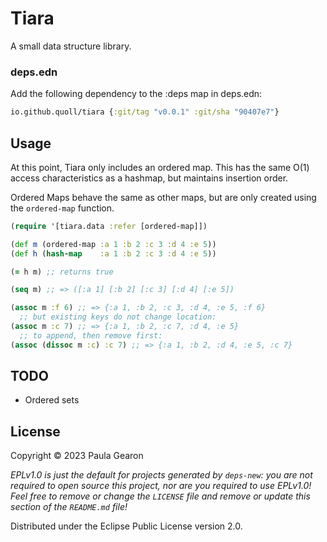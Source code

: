 # Tiara
A small data structure library.

### deps.edn

Add the following dependency to the :deps map in deps.edn:

```clojure
io.github.quoll/tiara {:git/tag "v0.0.1" :git/sha "90407e7"}
```

## Usage
At this point, Tiara only includes an ordered map. This has the same O(1) access characteristics as a hashmap, but maintains insertion order.

Ordered Maps behave the same as other maps, but are only created using the `ordered-map` function.

```clojure
(require '[tiara.data :refer [ordered-map]])

(def m (ordered-map :a 1 :b 2 :c 3 :d 4 :e 5))
(def h (hash-map    :a 1 :b 2 :c 3 :d 4 :e 5))

(= h m) ;; returns true

(seq m) ;; => ([:a 1] [:b 2] [:c 3] [:d 4] [:e 5])

(assoc m :f 6) ;; => {:a 1, :b 2, :c 3, :d 4, :e 5, :f 6}
  ;; but existing keys do not change location:
(assoc m :c 7) ;; => {:a 1, :b 2, :c 7, :d 4, :e 5}
  ;; to append, then remove first:
(assoc (dissoc m :c) :c 7) ;; => {:a 1, :b 2, :d 4, :e 5, :c 7}
```
## TODO
- Ordered sets

## License

Copyright © 2023 Paula Gearon

_EPLv1.0 is just the default for projects generated by `deps-new`: you are not_
_required to open source this project, nor are you required to use EPLv1.0!_
_Feel free to remove or change the `LICENSE` file and remove or update this_
_section of the `README.md` file!_

Distributed under the Eclipse Public License version 2.0.
